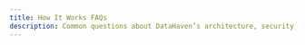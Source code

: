```yaml
---
title: How It Works FAQs
description: Common questions about DataHaven’s architecture, security, and interoperability.
---
```

